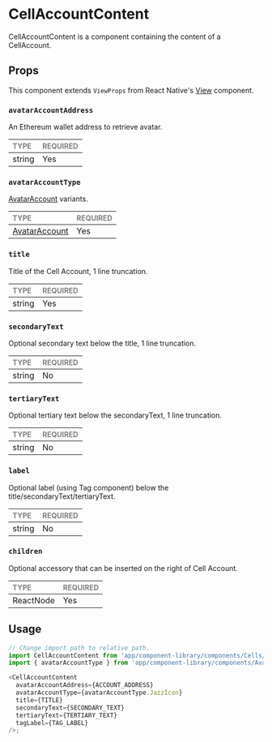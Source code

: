 # CellAccountContent

CellAccountContent is a component containing the content of a CellAccount.

## Props

This component extends `ViewProps` from React Native's [View](https://reactnative.dev/docs/view) component.

### `avatarAccountAddress`

An Ethereum wallet address to retrieve avatar.

| <span style="color:gray;font-size:14px">TYPE</span> | <span style="color:gray;font-size:14px">REQUIRED</span> |
| :-------------------------------------------------- | :------------------------------------------------------ |
| string                                              | Yes                                                     |

### `avatarAccountType`

[AvatarAccount](../../Avatars/AvatarAccount/AvatarAccount.tsx) variants.

| <span style="color:gray;font-size:14px">TYPE</span>         | <span style="color:gray;font-size:14px">REQUIRED</span> |
| :---------------------------------------------------------- | :------------------------------------------------------ |
| [AvatarAccount](../../Avatars/AvatarAccount/AvatarAccount.types.ts#L6) | Yes                                                     |

### `title`

Title of the Cell Account, 1 line truncation.

| <span style="color:gray;font-size:14px">TYPE</span> | <span style="color:gray;font-size:14px">REQUIRED</span> |
| :-------------------------------------------------- | :------------------------------------------------------ |
| string                                              | Yes                                                     |

### `secondaryText`

Optional secondary text below the title, 1 line truncation.

| <span style="color:gray;font-size:14px">TYPE</span> | <span style="color:gray;font-size:14px">REQUIRED</span> |
| :-------------------------------------------------- | :------------------------------------------------------ |
| string                                              | No                                                      |

### `tertiaryText`

Optional tertiary text below the secondaryText, 1 line truncation.

| <span style="color:gray;font-size:14px">TYPE</span> | <span style="color:gray;font-size:14px">REQUIRED</span> |
| :-------------------------------------------------- | :------------------------------------------------------ |
| string                                              | No                                                      |

### `label`

Optional label (using Tag component) below the title/secondaryText/tertiaryText.

| <span style="color:gray;font-size:14px">TYPE</span> | <span style="color:gray;font-size:14px">REQUIRED</span> |
| :-------------------------------------------------- | :------------------------------------------------------ |
| string                                              | No                                                      |

### `children`

Optional accessory that can be inserted on the right of Cell Account.

| <span style="color:gray;font-size:14px">TYPE</span> | <span style="color:gray;font-size:14px">REQUIRED</span> |
| :-------------------------------------------------- | :------------------------------------------------------ |
| ReactNode                                           | Yes                                                     |

## Usage

```javascript
// Change import path to relative path.
import CellAccountContent from 'app/component-library/components/Cells/CellAccountContent/CellAccountContent';
import { avatarAccountType } from 'app/component-library/components/Avatars/AvatarAccount/AvatarAccount';

<CellAccountContent
  avatarAccountAddress={ACCOUNT_ADDRESS}
  avatarAccountType={avatarAccountType.JazzIcon}
  title={TITLE}
  secondaryText={SECONDARY_TEXT}
  tertiaryText={TERTIARY_TEXT}
  tagLabel={TAG_LABEL}
/>;
```
